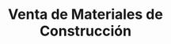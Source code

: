 ---
title: "Venta de Materiales de Construcción"
url: /lazarillo/venta-de-materiales-de-construccion/
shop: comercio
---